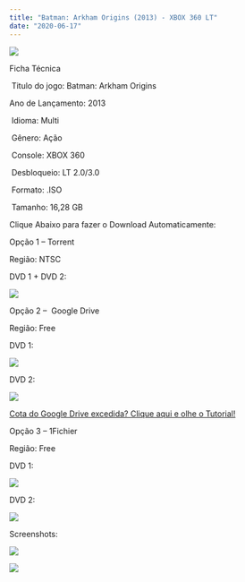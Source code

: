 ```yaml
---
title: "Batman: Arkham Origins (2013) - XBOX 360 LT"
date: "2020-06-17"
---
```


![](https://3.bp.blogspot.com/-UfBrbXio1Mc/XrDgI8qJyhI/AAAAAAAAGKA/PjDFclcXj7Yk7efuicj0RbPTlM-pXnlNACLcBGAsYHQ/s320/batman_arkham_origins.jpg)

Ficha Técnica

 Titulo do jogo: Batman: Arkham Origins

Ano de Lançamento: 2013

 Idioma: Multi

 Gênero: Ação

 Console: XBOX 360

 Desbloqueio: LT 2.0/3.0

 Formato: .ISO

 Tamanho: 16,28 GB

Clique Abaixo para fazer o Download Automaticamente:

Opção 1 – Torrent

Região: NTSC

DVD 1 + DVD 2:

[![](https://1.bp.blogspot.com/-eNerQjlxWXg/Xsyoy1YwxPI/AAAAAAAAG8o/qs-0XGNQDR4jSn0uGinE3EzKZZ6GoZnEACPcBGAYYCw/s1600/LINK1.png)](https://zee.gl/oiNbmDkH)

Opção 2 –  Google Drive

Região: Free

DVD 1:

[![](https://1.bp.blogspot.com/-4SUqXRoRWc0/XtsW72LDzrI/AAAAAAAAKHM/qo1oDro7CI03qjIvaVCl6yKZ3v_F_JvBwCK4BGAsYHg/APRENDA-Recupdsdasdasdaerado.png)](https://zee.gl/ONfnXAa)

DVD 2:

[![](https://1.bp.blogspot.com/-4SUqXRoRWc0/XtsW72LDzrI/AAAAAAAAKHM/qo1oDro7CI03qjIvaVCl6yKZ3v_F_JvBwCK4BGAsYHg/APRENDA-Recupdsdasdasdaerado.png)](https://zee.gl/RTwG)

[Cota do Google Drive excedida? Clique aqui e olhe o Tutorial!](https://ultragames-torrents.blogspot.com/2020/06/burlar-cota-do-google-drive.html) 

Opção 3 – 1Fichier

Região: Free

DVD 1:

[![](https://1.bp.blogspot.com/-_zZdQvZ2gIU/Xtsj-eVjN2I/AAAAAAAAKIo/KQ2li_X1OA4tugIrGMMQ2bL4pJhYvsDfQCK4BGAsYHg/1Fichier.png)](https://zee.gl/1PIk8w)

DVD 2:

[![](https://1.bp.blogspot.com/-_zZdQvZ2gIU/Xtsj-eVjN2I/AAAAAAAAKIo/KQ2li_X1OA4tugIrGMMQ2bL4pJhYvsDfQCK4BGAsYHg/1Fichier.png)](https://zee.gl/fpE1s84D)

Screenshots:

[![](https://1.bp.blogspot.com/-SEao4M4hZA0/XrF3QGNLKGI/AAAAAAAAGK4/j-WLKAdjv9M64NgIhTs0s6Uvp0faGgWmQCLcBGAsYHQ/w500-h281/batman-arkham-origins-ps3-midia-fisica-D_NQ_NP_996420-MLB32137794059_092019-F.jpg)](https://1.bp.blogspot.com/-SEao4M4hZA0/XrF3QGNLKGI/AAAAAAAAGK4/j-WLKAdjv9M64NgIhTs0s6Uvp0faGgWmQCLcBGAsYHQ/s1600/batman-arkham-origins-ps3-midia-fisica-D_NQ_NP_996420-MLB32137794059_092019-F.jpg)

[![](https://1.bp.blogspot.com/-XOdRlC64pZ0/XrF3P-ACgRI/AAAAAAAAGK0/NO1vfYmuJxIkwDDzvvhKs22xqwn6pA7LACLcBGAsYHQ/w500-h375/batman-arkham-origins-800x600-2.jpg)](https://1.bp.blogspot.com/-XOdRlC64pZ0/XrF3P-ACgRI/AAAAAAAAGK0/NO1vfYmuJxIkwDDzvvhKs22xqwn6pA7LACLcBGAsYHQ/s1600/batman-arkham-origins-800x600-2.jpg)
